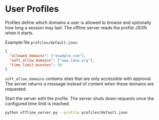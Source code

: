 # User Profiles

Profiles define which domains a user is allowed to browse and optionally how long a session may last. The offline server reads the profile JSON when it starts.

Example file `profiles/default.json`:

```json
{
  "allowed_domains": ["example.com"],
  "soft_allow_domains": ["www.iana.org"],
  "time_limit_minutes": 30
}
```

`soft_allow_domains` contains sites that are only accessible with approval.
The server returns a message instead of content when these domains are
requested.

Start the server with the profile. The server shuts down requests once the
configured time limit is reached:

```bash
python offline_server.py --profile profiles/default.json
```
